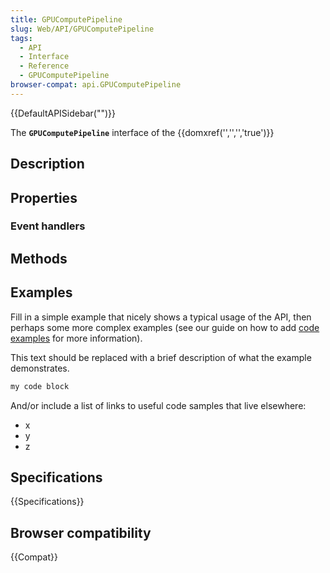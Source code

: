 ```yaml
---
title: GPUComputePipeline
slug: Web/API/GPUComputePipeline
tags:
  - API
  - Interface
  - Reference
  - GPUComputePipeline
browser-compat: api.GPUComputePipeline
---
```

{{DefaultAPISidebar("")}}

The **`GPUComputePipeline`** interface of the {{domxref('','','','true')}} 

## Description

 

## Properties



### Event handlers



## Methods



## Examples

Fill in a simple example that nicely shows a typical usage of the API, then perhaps some more complex examples (see our guide on how to add [code examples](/en-US/docs/MDN/Contribute/Structures/Code_examples) for more information).

This text should be replaced with a brief description of what the example demonstrates.

```js
my code block
```

And/or include a list of links to useful code samples that live elsewhere:

*   x
*   y
*   z

## Specifications

{{Specifications}}

## Browser compatibility

{{Compat}}

